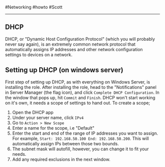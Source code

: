 #Networking #howto #Scott 

---

## DHCP

DHCP, or "Dynamic Host Configuration Protocol" (which you will probably never say again), is an extremely common network protocol that automatically assigns IP addresses and other network configuration settings to devices on a network. 

## Setting up DHCP (on windows server)

First step of setting up DHCP, as with everything on Windows Server, is installing the role. After installing the role, head to the "Notifications" panel in Server Manager (the flag icon), and click `Complete DHCP Configuration`. In the window that pops up, hit `Commit` and `Finish`. 
DHCP won't start working on it's own, it needs a scope of settings to hand out. To create a scope;

1. Open the DHCP app
2. Under your server name, click `IPv4`
3. Go to `Action > New Scope`
4. Enter a name for the scope, i.e "Default"
5. Enter the start and end of the range of IP addresses you want to assign. For example, `Start: 192.168.50.100 End: 192.168.50.200`. This will automatically assign IPs between those two bounds. 
6. The subnet mask will autofill, however, you can change it to fit your needs.
7. Add any required exclusions in the next window. 